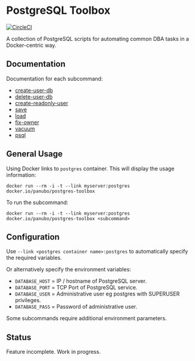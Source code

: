 # PostgreSQL Toolbox

[![CircleCI](https://circleci.com/gh/panubo/docker-postgres-toolbox.svg?style=svg)](https://circleci.com/gh/panubo/docker-postgres-toolbox)

A collection of PostgreSQL scripts for automating common DBA tasks in a Docker-centric way.

## Documentation

Documentation for each subcommand:

- [create-user-db](commands/create-user-db.md)
- [delete-user-db](commands/delete-user-db.md)
- [create-readonly-user](commands/create-readonly-user.md)
- [save](commands/save.md)
- [load](commands/load.md)
- [fix-owner](commands/fix-owner.md)
- [vacuum](commands/vacuum.md)
- [psql](commands/psql.md)

## General Usage

Using Docker links to `postgres` container. This will display the usage information:

```docker run --rm -i -t --link myserver:postgres docker.io/panubo/postgres-toolbox```

To run the subcommand:

```docker run --rm -i -t --link myserver:postgres docker.io/panubo/postgres-toolbox <subcommand>```

## Configuration

Use `--link <postgres container name>:postgres` to automatically specify the required variables.

Or alternatively specify the environment variables:

- `DATABASE_HOST` = IP / hostname of PostgreSQL server.
- `DATABASE_PORT` = TCP Port of PostgreSQL service.
- `DATABASE_USER` = Administrative user eg postgres with SUPERUSER privileges.
- `DATABASE_PASS` = Password of administrative user.

Some subcommands require additional environment parameters.

## Status

Feature incomplete. Work in progress.
